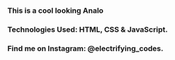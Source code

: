 ### This is a cool looking Analo

### Technologies Used: HTML, CSS & JavaScript.

### Find me on Instagram: @electrifying_codes.
